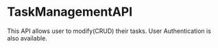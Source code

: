 # TaskManagementAPI
This API allows user to modify(CRUD) their tasks. User Authentication is also available.
